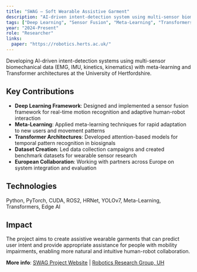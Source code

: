 ```yaml
---
title: "SWAG — Soft Wearable Assistive Garment"
description: "AI-driven intent-detection system using multi-sensor biomechanical data for wearable robotics"
tags: ["Deep Learning", "Sensor Fusion", "Meta-Learning", "Transformers", "EMG", "IMU", "Wearable Robotics", "Edge AI"]
year: "2024-Present"
role: "Researcher"
links:
  paper: "https://robotics.herts.ac.uk/"
---
```


Developing AI-driven intent-detection systems using multi-sensor biomechanical data (EMG, IMU, kinetics, kinematics) with meta-learning and Transformer architectures at the University of Hertfordshire.

## Key Contributions

- **Deep Learning Framework**: Designed and implemented a sensor fusion framework for real-time motion recognition and adaptive human-robot interaction
- **Meta-Learning**: Applied meta-learning techniques for rapid adaptation to new users and movement patterns
- **Transformer Architectures**: Developed attention-based models for temporal pattern recognition in biosignals
- **Dataset Creation**: Led data collection campaigns and created benchmark datasets for wearable sensor research
- **European Collaboration**: Working with partners across Europe on system integration and evaluation

## Technologies

Python, PyTorch, CUDA, ROS2, HRNet, YOLOv7, Meta-Learning, Transformers, Edge AI

## Impact

The project aims to create assistive wearable garments that can predict user intent and provide appropriate assistance for people with mobility impairments, enabling more natural and intuitive human-robot collaboration.

**More info**: [SWAG Project Website](https://robotics.herts.ac.uk/) | [Robotics Research Group, UH](https://robotics.herts.ac.uk/)

